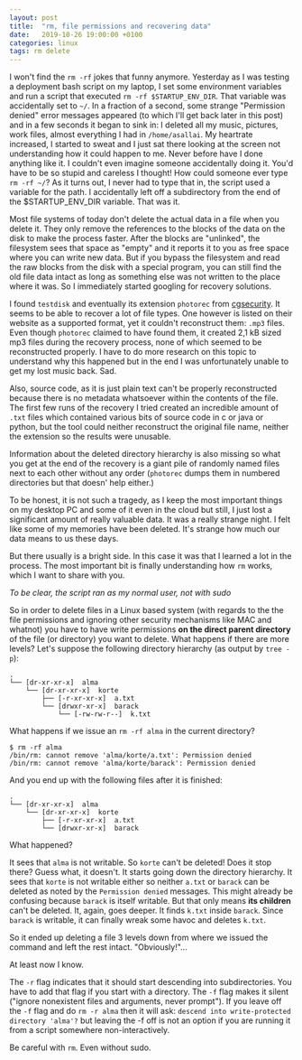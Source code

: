 ```yaml
---
layout: post
title:  "rm, file permissions and recovering data"
date:   2019-10-26 19:00:00 +0100
categories: linux
tags: rm delete
---
```


I won't find the `rm -rf` jokes that funny anymore. Yesterday as I was testing a deployment bash script
on my laptop, I set some environment variables and run a script that executed `rm -rf $STARTUP_ENV_DIR`.
That variable was accidentally set to `~/`. In a fraction of a second, some strange "Permission denied" error
messages appeared (to which I'll get back later in this post) and in a few seconds it began to sink in:
I deleted all my music, pictures, work files, almost everything I had in `/home/asallai`.
My heartrate increased, I started to sweat and I just
sat there looking at the screen not understanding how it could happen to me. Never before have I done anything like it.
I couldn't even imagine someone accidentally doing it. You'd have to be so stupid and careless I thought!
How could someone ever type `rm -rf ~/`? As it turns out, I never had to type that in, the script used a variable for the path.
I accidentally left off a subdirectory from the end of the $STARTUP_ENV_DIR variable. That was it.

Most file systems of today don't delete the actual data in a file when you delete it. They only remove the references
to the blocks of the data on the disk to make the process faster. After the blocks are "unlinked", the filesystem sees that
space as "empty" and it reports it to you as free space where you can write new data. 
But if you bypass the filesystem and read the raw blocks from the disk with a special program, you can still
find the old file data intact as long as something else was not written to the place where it was.
So I immediately started googling for recovery solutions.

I found `testdisk` and eventually its extension `photorec` from [cgsecurity][cgsec]. It seems to be able to recover a lot of file types. One however is listed on their website as a supported format, yet it couldn't
reconstruct them: `.mp3` files.
Even though `photorec` claimed to have found them, it created 2,1 kB sized mp3 files during the recovery process,
none of which seemed to be reconstructed properly. I have to do more research on this topic to understand why this happened
but in the end I was unfortunately unable to get my lost music back. Sad.

Also, source code, as it is just plain text can't be properly reconstructed because there is no metadata whatsoever within
the contents of the file. The first few runs of the recovery I tried created an incredible amount of `.txt` files which 
contained various bits of source code in c or java or python, but the tool could neither reconstruct the original file name, neither the extension so the results were unusable.

Information about the deleted directory hierarchy is also missing so what you get at the end of the recovery is a giant pile of
randomly named files next to each other without any order (`photorec` dumps them in numbered directories but that doesn' help either.)

[cgsec]: https://www.cgsecurity.org

To be honest, it is not such a tragedy, as I keep the most important things on my desktop PC and some of it even in the
cloud but still, I just lost a significant amount of really valuable data. It was a really strange night.
I felt like some of my memories have been deleted. It's strange how much our data means to us these days.

But there usually is a bright side. In this case it was that I learned a lot in the process.
The most important bit is finally understanding how `rm` works, which I want to share with you.

_To be clear, the script ran as my normal user, not with sudo_

So in order to delete files in a Linux based system
(with regards to the the file permissions and ignoring other security mechanisms like MAC and whatnot) you have to have
write permissions **on the direct parent directory** of the file (or directory) you want to delete.
What happens if there are more levels?
Let's suppose the following directory hierarchy (as output by `tree -p`):

```
.
└── [dr-xr-xr-x]  alma
    └── [dr-xr-xr-x]  korte
        ├── [-r-xr-xr-x]  a.txt
        └── [drwxr-xr-x]  barack
            └── [-rw-rw-r--]  k.txt
```

What happens if we issue an `rm -rf alma` in the current directory?

```
$ rm -rf alma
/bin/rm: cannot remove 'alma/korte/a.txt': Permission denied
/bin/rm: cannot remove 'alma/korte/barack': Permission denied
```

And you end up with the following files after it is finished:

```
.
└── [dr-xr-xr-x]  alma
    └── [dr-xr-xr-x]  korte
        ├── [-r-xr-xr-x]  a.txt
        └── [drwxr-xr-x]  barack
```

What happened?

It sees that `alma` is not writable. So `korte` can't be deleted! Does it stop there? Guess what, it doesn't.
It starts going down the directory hierarchy. It sees that `korte` is not writable either so neither `a.txt` or
`barack` can be deleted as noted by the `Permission denied` messages.
This might already be confusing because `barack` is itself writable. But that only means  **its children** can't be deleted.
It, again, goes deeper. It finds `k.txt` inside `barack`. Since `barack` is writable, it can finally wreak some havoc and deletes `k.txt`.

So it ended up deleting a file 3 levels down from where we issued the command and left the rest intact.
"Obviously!"...

At least now I know.

The `-r` flag indicates that it should start descending into subdirectories. You have to add that flag if you start with a directory.
The `-f` flag makes it silent ("ignore nonexistent files and arguments, never prompt").
If you leave off the `-f` flag and do `rm -r alma` then it will ask: `descend into write-protected directory 'alma'?`
but leaving the -f off is not an option if you are running it from a script somewhere non-interactively.

Be careful with `rm`. Even without sudo.